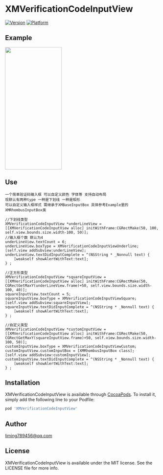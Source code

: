 # XMVerificationCodeInputView

[![Version](https://img.shields.io/cocoapods/v/XMVerificationCodeInputView.svg?style=flat)](https://cocoapods.org/pods/XMVerificationCodeInputView)
[![Platform](https://img.shields.io/cocoapods/p/XMVerificationCodeInputView.svg?style=flat)](https://cocoapods.org/pods/XMVerificationCodeInputView)

## Example

<img src="https://i.loli.net/2020/12/26/PEcijMIQ8zZK1gR.png" width="185" height="400">

## Use
    
    一个简单验证码输入框 可以自定义颜色 字体等 支持自动布局
    现默认有两种type 一种是下划线 一种是矩形 
    可以自定义输入框样式 需继承于XMBaseInputBox 具体参考Example里的XMRhombusInputBox类

    //下划线类型
    XMVerificationCodeInputView *underLineView = [[XMVerificationCodeInputView alloc] initWithFrame:CGRectMake(50, 100, self.view.bounds.size.width-100, 50)];
    //输入框个数 默认为4
    underLineView.textCount = 6;
    underLineView.boxType = XMVerificationCodeInputViewUnderline;
    [self.view addSubview:underLineView];
    underLineView.textDidInputComplete = ^(NSString * _Nonnull text) {
        [weakself showAlertWithText:text];
    } ;
    
    //正方形类型
    XMVerificationCodeInputView *squareInputView = [[XMVerificationCodeInputView alloc] initWithFrame:CGRectMake(50, CGRectGetMaxY(underLineView.frame)+50, self.view.bounds.size.width-100, 40)];
    squareInputView.textCount = 5;
    squareInputView.boxType = XMVerificationCodeInputViewSquare;
    [self.view addSubview:squareInputView];
    squareInputView.textDidInputComplete = ^(NSString * _Nonnull text) {
        [weakself showAlertWithText:text];
    } ;
    
    //自定义类型
    XMVerificationCodeInputView *customInputView = [[XMVerificationCodeInputView alloc] initWithFrame:CGRectMake(50, CGRectGetMaxY(squareInputView.frame)+50, self.view.bounds.size.width-100, 50)];
    customInputView.boxType = XMVerificationCodeInputViewCustom;
    customInputView.customInputBox = [XMRhombusInputBox class];
    [self.view addSubview:customInputView];
    customInputView.textDidInputComplete = ^(NSString * _Nonnull text) {
        [weakself showAlertWithText:text];
    } ;


## Installation

XMVerificationCodeInputView is available through [CocoaPods](https://cocoapods.org). To install
it, simply add the following line to your Podfile:

```ruby
pod 'XMVerificationCodeInputView'
```

## Author

liming789456@qq.com

## License

XMVerificationCodeInputView is available under the MIT license. See the LICENSE file for more info.
